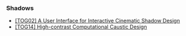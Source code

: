 ### Shadows
* [[TOG02] A User Interface for Interactive Cinematic Shadow Design](../TOG/2002/A_User_Interface_for_Interactive_Cinematic_Shadow_Design.md)
* [[TOG14] High-contrast Computational Caustic Design](../TOG/2014/High-contrast%20computational%20caustic%20design.md)
